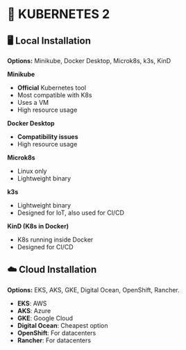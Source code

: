# 🚢 KUBERNETES 2

## 🖥️ Local Installation

**Options:** Minikube, Docker Desktop, Microk8s, k3s, KinD

**Minikube**
- **Official** Kubernetes tool
- Most compatible with K8s
- Uses a VM
- High resource usage

**Docker Desktop**
- **Compatibility issues**
- High resource usage

**Microk8s**
- Linux only
- Lightweight binary
 
**k3s**
- Lightweight binary
- Designed for IoT, also used for CI/CD

**KinD (K8s in Docker)**
- K8s running inside Docker
- Designed for CI/CD

## ☁️ Cloud Installation

**Options:** EKS, AKS, GKE, Digital Ocean, OpenShift, Rancher.

- **EKS**: AWS
- **AKS**: Azure
- **GKE**: Google Cloud
- **Digital Ocean**: Cheapest option
- **OpenShift**: For datacenters
- **Rancher**: For datacenters